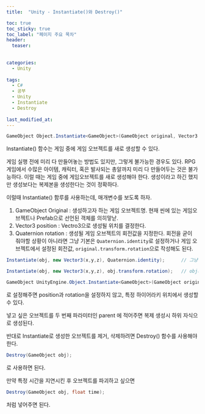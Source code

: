 ```yaml
---
title:  "Unity - Instantiate()와 Destroy()"

toc: true
toc_sticky: true
toc_label: "페이지 주요 목차"
header:
  teaser: 
  
  
categories:
  - Unity
  
tags:
  - C#
  - 공부
  - Unity
  - Instantiate
  - Destroy
  
last_modified_at: 
---
```


```C#
GameObject Object.Instantiate<GameObject>(GameObject original, Vector3 position, Quaternion rotation)
```

Instantiate() 함수는 게임 중에 게임 오브젝트를 새로 생성할 수 있다.

게임 실행 전에 미리 다 만들어놓는 방법도 있지만, 그렇게 불가능한 경우도 있다. RPG 게임에서 수많은 아이템, 캐릭터,
혹은 발사되는 총알까지 미리 다 만들어두는 것은 불가능하다. 이럴 때는 게임 중에 게임오브젝트를 새로 생성해야 한다.
생성이라고 하긴 했지만 생성보다는 복제본을 생성한다는 것이 정확하다.

이럴때 Instantiate() 함루를 사용하는데, 매개변수를 보도록 하자.

1. GameObject Original : 생성하고자 하는 게임 오브젝트명. 현재 씬에 있는 게임오브젝트나 Prefab으로 선언된 객체를 의히맣낟.
2. Vector3 position : Vectro3으로 생성될 위치를 결정한다.
3. Quaternion rotation : 생성될 게임 오브젝트의 회전값을 지정한다. 회전을 굳이 줘야할 상황이 아니라면 그냥 기본은 
`Quaternion.identity`로 설정하거나 게임 오브젝트에서 설정된 회전값, `original.transform.rotation`으로 작성해도 된다.

```C#
Instantiate(obj, new Vector3(x,y,z), Quaternion.identity);      // 그냥 회전없음.

Instantiate(obj, new Vector3(x,y,z), obj.transform.rotation);   // obj의 회전값.
```

```C#
GameObject UnityEngine.Object.Instantiate<GameObject>(GameObject original, Transform parent)
```
로 설정해주면 position과 rotation을 설정하지 않고, 특정 하이어라키 위치에서 생성할 수 있다.

넣고 싶은 오브젝트를 두 번째 파라미터인 parent 에 적어주면 복제 생성시 하위 자식으로 생성된다.

반대로 Instantiate로 생성한 오브젝트를 제거, 삭제하려면 Destroy() 함수를 사용해야 한다.

```C#
Destroy(GameObject obj);
```

로 사용하면 된다.

만약 특정 시간을 지연시킨 후 오브젝트를 파괴하고 싶으면

```C#
Destroy(GameObject obj, float time);
```

처럼 넣어주면 된다.

